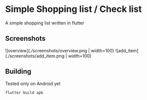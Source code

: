 # Simple Shopping list / Check list

A simple shopping list written in flutter

## Screenshots
![overview](./screenshots/overview.png | width=100)
![add_item](./screenshots/add_item.png | width=100)

## Building
Tested only on Android yet

```flutter build apk```
